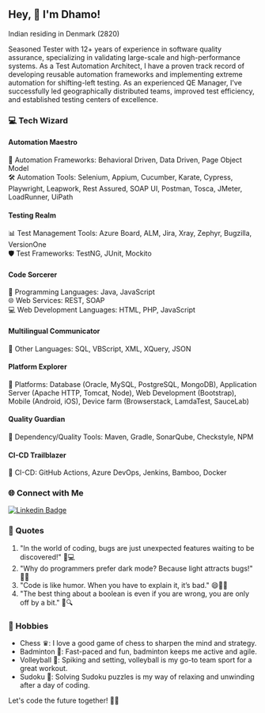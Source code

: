 ## Hey, 👋 I'm Dhamo!

Indian residing in Denmark (2820) 

Seasoned Tester with 12+ years of experience in software quality assurance, specializing in validating large-scale and high-performance systems. As a Test Automation Architect, I have a proven track record of developing reusable automation frameworks and implementing extreme automation for shifting-left testing. As an experienced QE Manager, I've successfully led geographically distributed teams, improved test efficiency, and established testing centers of excellence.

### 💻 Tech Wizard

#### Automation Maestro
🤖 Automation Frameworks: Behavioral Driven, Data Driven, Page Object Model  
🛠️ Automation Tools: Selenium, Appium, Cucumber, Karate, Cypress, Playwright, Leapwork, Rest Assured, SOAP UI, Postman, Tosca, JMeter, LoadRunner, UiPath

#### Testing Realm
📊 Test Management Tools: Azure Board, ALM, Jira, Xray, Zephyr, Bugzilla, VersionOne  
🛡️ Test Frameworks: TestNG, JUnit, Mockito

#### Code Sorcerer
🚀 Programming Languages: Java, JavaScript  
🌐 Web Services: REST, SOAP  
💻 Web Development Languages: HTML, PHP, JavaScript

#### Multilingual Communicator
🌈 Other Languages: SQL, VBScript, XML, XQuery, JSON  

#### Platform Explorer
🚀 Platforms: Database (Oracle, MySQL, PostgreSQL, MongoDB), Application Server (Apache HTTP, Tomcat, Node), Web Development (Bootstrap), Mobile (Android, iOS), Device farm (Browserstack, LamdaTest, SauceLab)  

#### Quality Guardian
🧰 Dependency/Quality Tools: Maven, Gradle, SonarQube, Checkstyle, NPM

#### CI-CD Trailblazer
🚀 CI-CD: GitHub Actions, Azure DevOps, Jenkins, Bamboo, Docker

### 🌐 Connect with Me
[![Linkedin Badge](https://img.shields.io/badge/-dhamo-blue?style=flat-square&logo=Linkedin&logoColor=white&link=https://www.linkedin.com/in/dhamotharan-pk/)](https://www.linkedin.com/in/dhamotharan-pk/) 

### 🤔 Quotes

1. "In the world of coding, bugs are just unexpected features waiting to be discovered!" 🐞💻
2. "Why do programmers prefer dark mode? Because light attracts bugs!" 🌌🦠
3. "Code is like humor. When you have to explain it, it’s bad." 😄👩‍💻
4. "The best thing about a boolean is even if you are wrong, you are only off by a bit." 🤖🔍

### 🏸 Hobbies

- Chess ♛: I love a good game of chess to sharpen the mind and strategy.
- Badminton 🏸: Fast-paced and fun, badminton keeps me active and agile.
- Volleyball 🏐: Spiking and setting, volleyball is my go-to team sport for a great workout.
- Sudoku 🧩: Solving Sudoku puzzles is my way of relaxing and unwinding after a day of coding.

Let's code the future together! 🚀✨
